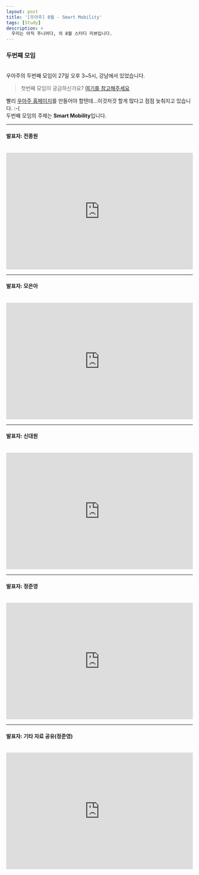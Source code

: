 ```yaml
---
layout: post
title: '[우아주] 8월 - Smart Mobility'
tags: [Study]
description: >
  우리는 아직 주니어다, 의 8월 스터디 리뷰입니다.  
---
```


### 두번째 모임  

<br/>
우아주의 두번째 모임이 27일 오후 3~5시, 강남에서 있었습니다.  

> 첫번째 모임이 궁금하신가요? [여기를 참고해주세요](https://sauber92.github.io/2017/07/17/wooajoo/)  

빨리 [우아주 홈페이지](http://wooajoo.xyz)를 만들어야 할텐데...이것저것 할게 많다고 점점 늦춰지고 있습니다. :-(  
두번째 모임의 주제는 **Smart Mobility**입니다.  

***

#### 발표자: 전종원  
<br/>
<div>
<iframe width="100%" height="315" src="https://www.youtube.com/embed/9U7djAO9Qrk?list=PLTj4ip-QW96ty577FRHnACUjw4dSm2TFH" frameborder="0" allowfullscreen></iframe>  
</div>  

***

#### 발표자: 모은아  
<br/>
<div>
<iframe width="100%" height="315" src="https://www.youtube.com/embed/cKGivtETicw?list=PLTj4ip-QW96ty577FRHnACUjw4dSm2TFH" frameborder="0" allowfullscreen></iframe>  
</div>  

***

#### 발표자: 신대원  
<br/>
<div>
<iframe width="100%" height="315" src="https://www.youtube.com/embed/-Z5oYOFcnkM?list=PLTj4ip-QW96ty577FRHnACUjw4dSm2TFH" frameborder="0" allowfullscreen></iframe>  
</div>  

***

#### 발표자: 정준영  
<br/>
<div>
<iframe width="100%" height="315" src="https://www.youtube.com/embed/WSBgPH5ruyI?list=PLTj4ip-QW96ty577FRHnACUjw4dSm2TFH" frameborder="0" allowfullscreen></iframe>  
</div>  

***

#### 발표자: 기타 자료 공유(정준영)  
<br/>
<div>
<iframe width="100%" height="315" src="https://www.youtube.com/embed/d3G2xTgcdDU?list=PLTj4ip-QW96ty577FRHnACUjw4dSm2TFH" frameborder="0" allowfullscreen></iframe>  
</div> 